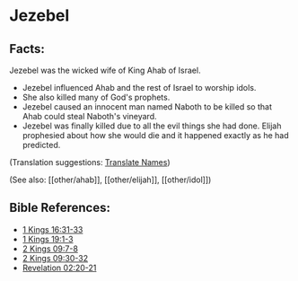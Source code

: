 # Jezebel #

## Facts: ##

Jezebel was the wicked wife of King Ahab of Israel.

* Jezebel influenced Ahab and the rest of Israel to worship idols.
* She also killed many of God's prophets.
* Jezebel caused an innocent man named Naboth to be killed so that Ahab could steal Naboth's vineyard.
* Jezebel was finally killed due to all the evil things she had done. Elijah prophesied about how she would die and it happened exactly as he had predicted.

(Translation suggestions: [Translate Names](en/ta-vol1/translate/man/translate-names))

(See also: [[other/ahab]], [[other/elijah]], [[other/idol]])

## Bible References: ##

* [1 Kings 16:31-33](en/tn/1ki/help/16/31)
* [1 Kings 19:1-3](en/tn/1ki/help/19/01)
* [2 Kings 09:7-8](en/tn/2ki/help/09/07)
* [2 Kings 09:30-32](en/tn/2ki/help/09/30)
* [Revelation 02:20-21](en/tn/rev/help/02/20)